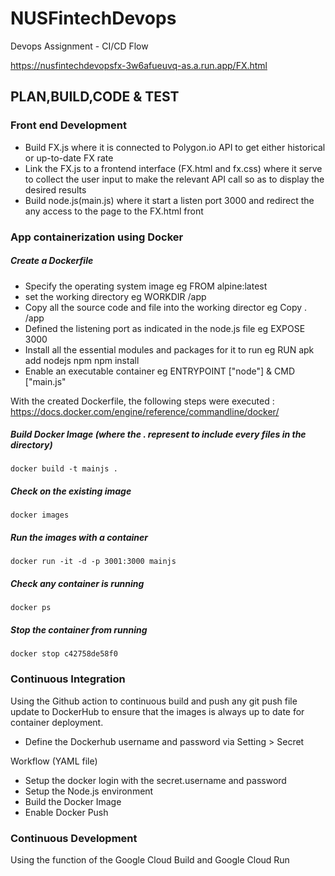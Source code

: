# NUSFintechDevops
Devops Assignment - CI/CD Flow

https://nusfintechdevopsfx-3w6afueuvq-as.a.run.app/FX.html


## PLAN,BUILD,CODE & TEST

### Front end Development

- Build FX.js where it is connected to Polygon.io API to get either historical or up-to-date FX rate
- Link the FX.js to a frontend interface (FX.html and fx.css) where it serve to collect the user input to make the relevant API call so as to display the desired results
- Build node.js(main.js) where it start a listen port 3000 and redirect the any access to the page to the FX.html front

### App containerization using Docker

##### Create a Dockerfile

- Specify the operating system image                            eg FROM alpine:latest
- set the working directory                                     eg WORKDIR /app
- Copy all the source code and file into the working director   eg Copy . /app
- Defined the listening port as indicated in the node.js file   eg EXPOSE 3000
- Install all the essential modules and packages for it to run  eg RUN apk add nodejs npm npm install
- Enable an executable container                                eg ENTRYPOINT ["node"] & CMD ["main.js"

With the created Dockerfile, the following steps were executed :
https://docs.docker.com/engine/reference/commandline/docker/

##### Build Docker Image (where the . represent to include every files in the directory)
```docker build -t mainjs . ```

##### Check on the existing image
```docker images ```

##### Run the images with a container
```docker run -it -d -p 3001:3000 mainjs ```

##### Check any container is running
```docker ps ```

##### Stop the container from running
 ```docker stop c42758de58f0 ```
 
### Continuous Integration
Using the Github action to continuous build and push any git push file update to DockerHub to ensure that the images is always up to date for container deployment.

- Define the Dockerhub username and password via Setting > Secret

Workflow (YAML file)
- Setup the docker login with the secret.username and password
- Setup the Node.js environment
- Build the Docker Image
- Enable Docker Push

### Continuous Development 
Using the function of the Google Cloud Build and Google Cloud Run






